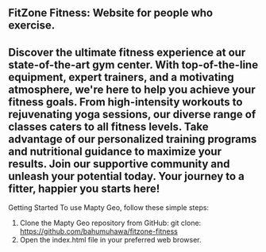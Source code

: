 ## FitZone Fitness: Website for people who exercise.

## Discover the ultimate fitness experience at our state-of-the-art gym center. With top-of-the-line equipment, expert trainers, and a motivating atmosphere, we're here to help you achieve your fitness goals. From high-intensity workouts to rejuvenating yoga sessions, our diverse range of classes caters to all fitness levels. Take advantage of our personalized training programs and nutritional guidance to maximize your results. Join our supportive community and unleash your potential today. Your journey to a fitter, happier you starts here!

Getting Started To use Mapty Geo, follow these simple steps:
1. Clone the Mapty Geo repository from GitHub: git clone: 
https://github.com/bahumuhawa/fitzone-fitness
2. Open the index.html file in your preferred web browser.
